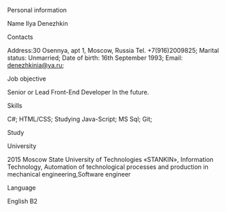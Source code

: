 Personal information

Name Ilya Denezhkin

Contacts

Address:30 Osennya, apt 1, Moscow, Russia Tel. +7(916)2009825;
Marital status: Unmarried;
Date of birth: 16th September 1993; 
Email: denezhkinia@ya.ru;

Job objective

Senior or Lead Front-End Developer In the future.

Skills

C#;
HTML/CSS;
Studying Java-Script;
MS Sql;
Git;

Study

University

2015 Moscow State University of Technologies «STANKIN», Information Technology, Automation of technological processes and production in mechanical engineering,Software engineer

Language

English B2 
